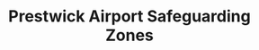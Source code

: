 ---
schema: default
title: Prestwick Airport Safeguarding Zones
organization: South Ayrshire Council
notes: Safeguarding zones for developments around Prestwick Airport
resources:

  - name: Prestwick Airport Safeguarding Zones FEATURE LAYER
  - url: 
  - format: FEATURE LAYER

license: 
category:

  - planning

  - development

  - community safety


  - 

maintainer: Tim Wisniewski
maintainer_email: tim@timwis.com
---